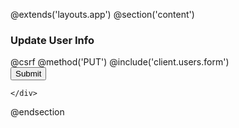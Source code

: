@extends('layouts.app')
@section('content')
<div class="container">
<div class="row mt-3">
    <div class="col-md-6">
        <div class="card">
        <div class="card-header">
    <h3 class="card-title">Update User Info</h3>
</div>
<!-- /.card-header -->
<!-- form start -->
<form action="{{ url('client/users, $user->id') }}" method="POST">
    @csrf
    @method('PUT')
    @include('client.users.form')
    <div class="card-footer d-flex justify-content-end">
        <button type="submit" class="btn btn-primary">Submit</button>
    </div>
</form>
</div>

    </div>
</div>
</div>
@endsection
